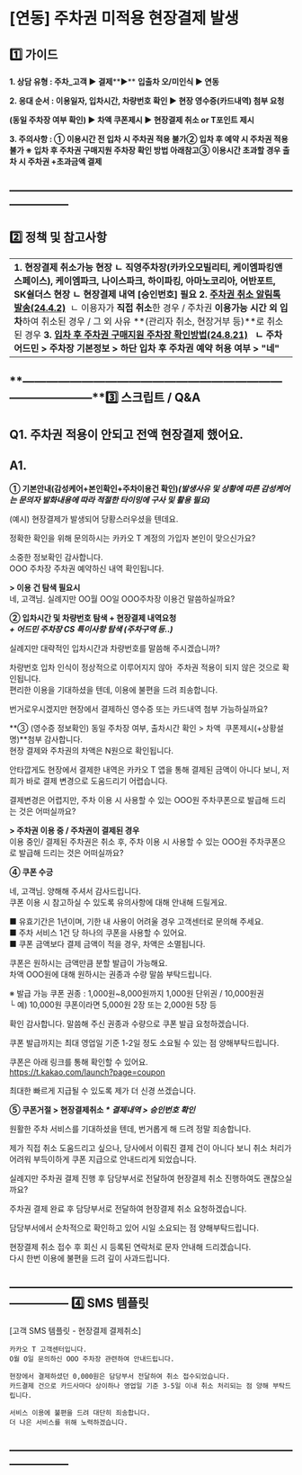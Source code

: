 # [연동] 주차권 미적용 현장결제 발생

**1️⃣ 가이드**
-----------

**1. 상담 유형 : 주차\_고객 ▶ 결제****▶** **입출차 오/미인식 ▶ 연동**

**2. 응대 순서 : 이용일자, 입차시간, 차량번호 확인 ▶ 현장 영수증(카드내역) 첨부 요청**

**(동일 주차장 여부 확인) ▶ 차액 쿠폰제시 ▶ 현장결제 취소 or T포인트 제시**

**3. 주의사항 : ① 이용시간 전 입차 시 주차권 적용 불가****② 입차 후 예약 시 주차권 적용 불가 ※ 입차 후 주차권 구매지원 주차장 확인 방법 아래참고****③ 이용시간 초과할 경우 출차 시 주차권 +초과금액 결제**

**―****―****―****―****―****―****―****―****―****―****―****―****―****―****―****―****―****―****―****―****―****―****―****―****―****―****―****―****―**
-------------------------------------------------------------------------------------------------------------------------------------------------

**2️⃣ 정책 및 참고사항**
-----------------

|  |
| --- |
| **1. 현장결제 취소가능 현장** **ㄴ 직영주차장(카카오모빌리티, 케이엠파킹앤스페이스), 케이엠파크, 나이스파크, 하이파킹, 아마노코리아, 어반포트, SK쉴더스 현장 ㄴ 현장결제 내역 [승인번호] 필요**  **2. [주차권 취소 알림톡 발송(24.4.2)](https://kakaomobilitysupport.zendesk.com/hc/ko/articles/33606308961561)**  ㄴ 이용자가 **직접 취소**한 경우 / 주차권 **이용가능 시간 외 입차**하여 취소된 경우 / 그 외 사유 **(관리자 취소, 현장거부 등)**로 취소된 경우  **3. [입차 후 주차권 구매지원 주차장 확인방법(24.8.21)](https://kakaomobilitysupport.zendesk.com/hc/ko/articles/38135713772569)   ㄴ 주차 어드민 > 주차장 기본정보 > 하단 입차 후 주차권 예약 허용 여부 > "네"** |

**―****―****―****―****―****―****―****―****―****―****―****―****―****―****―****―****―****―****―****―****―****―****―****―****―****―****―****―****―****3️⃣ 스크립트 / Q&A**
-------------------------------------------------------------------------------------------------------------------------------------------------------------------

**Q1. 주차권 적용이 안되고 전액 현장결제 했어요.**
--------------------------------

**A1.**
-------

**① 기본안내(감성케어+본인확인+주차이용건 확인)*****(발생사유 및 상황에 따른 감성케어는 문의자 발화내용에 따라 적절한 타이밍에 구사 및 활용 필요)***

(예시) 현장결제가 발생되어 당황스러우셨을 텐데요.

정확한 확인을 위해 문의하시는 카카오 T 계정의 가입자 본인이 맞으신가요?

소중한 정보확인 감사합니다.  
OOO 주차장 주차권 예약하신 내역 확인됩니다.

**> 이용 건 탐색 필요시**  
네, 고객님. 실례지만 OO월 OO일 OOO주차장 이용건 말씀하실까요?

**② 입차시간 및 차량번호 탐색 + 현장결제 내역요청  
*+ 어드민 주차장 CS 특이사항 탐색 (주차구역 등..)***

실례지만 대략적인 입차시간과 차량번호를 말씀해 주시겠습니까?

차량번호 입차 인식이 정상적으로 이루어지지 않아  주차권 적용이 되지 않은 것으로 확인됩니다.  
편리한 이용을 기대하셨을 텐데, 이용에 불편을 드려 죄송합니다.  
  
번거로우시겠지만 현장에서 결제하신 영수증 또는 카드내역 첨부 가능하실까요?

**③ (영수증 정보확인) 동일 주차장 여부, 출차시간 확인 > 차액  쿠폰제시(+상황설명)**첨부 감사합니다.  
현장 결제와 주차권의 차액은 N원으로 확인됩니다.  
  
안타깝게도 현장에서 결제한 내역은 카카오 T 앱을 통해 결제된 금액이 아니다 보니, 저희가 바로 결제 변경으로 도움드리기 어렵습니다.  
  
결제변경은 어렵지만, 주차 이용 시 사용할 수 있는 OOO원 주차쿠폰으로 발급해 드리는 것은 어떠실까요?  
  
**> 주차권 이용 중 / 주차권이 결제된 경우**  
이용 중인/ 결제된 주차권은 취소 후, 주차 이용 시 사용할 수 있는 OOO원 주차쿠폰으로 발급해 드리는 것은 어떠실까요?

**④ 쿠폰 수긍**

네, 고객님. 양해해 주셔서 감사드립니다.   
쿠폰 이용 시 참고하실 수 있도록 유의사항에 대해 안내해 드릴게요.

■ 유효기간은 1년이며, 기한 내 사용이 어려울 경우 고객센터로 문의해 주세요.  
■ 주차 서비스 1건 당 하나의 쿠폰을 사용할 수 있어요.  
■ 쿠폰 금액보다 결제 금액이 적을 경우, 차액은 소멸됩니다.

쿠폰은 원하시는 금액만큼 분할 발급이 가능해요.  
차액 OOO원에 대해 원하시는 권종과 수량 말씀 부탁드립니다.  
  
※ 발급 가능 쿠폰 권종 : 1,000원~8,000원까지 1,000원 단위권 / 10,000원권  
└ 예) 10,000원 쿠폰이라면 5,000원 2장 또는 2,000원 5장 등  
  
확인 감사합니다. 말씀해 주신 권종과 수량으로 쿠폰 발급 요청하겠습니다.  
  
쿠폰 발급까지는 최대 영업일 기준 1-2일 정도 소요될 수 있는 점 양해부탁드립니다.  
  
쿠폰은 아래 링크를 통해 확인할 수 있어요.  
<https://t.kakao.com/launch?page=coupon>  
  
최대한 빠르게 지급될 수 있도록 제가 더 신경 쓰겠습니다.

**⑤ 쿠폰거절 > 현장결제취소 *\* 결제내역 > 승인번호 확인***

원활한 주차 서비스를 기대하셨을 텐데, 번거롭게 해 드려 정말 죄송합니다.

제가 직접 취소 도움드리고 싶으나, 당사에서 이뤄진 결제 건이 아니다 보니 취소 처리가 어려워 부득이하게 쿠폰 지급으로 안내드리게 되었습니다.  
  
실례지만 주차권 결제 진행 후 담당부서로 전달하여 현장결제 취소 진행하여도 괜찮으실까요?  
  
주차권 결제 완료 후 담당부서로 전달하여 현장결제 취소 요청하겠습니다.

담당부서에서 순차적으로 확인하고 있어 시일 소요되는 점 양해부탁드립니다.  
  
현장결제 취소 접수 후 회신 시 등록된 연락처로 문자 안내해 드리겠습니다.  
다시 한번 이용에 불편을 드려 깊이 사과드립니다.

**―****―****―****―****―****―****―****―****―****―****―****―****―****―****―****―****―****―****―****―****―****―****―****―****―****―****―****―****―** **4️⃣** **SMS 템플릿**
---------------------------------------------------------------------------------------------------------------------------------------------------------------------

[고객 SMS 템플릿 - 현장결제 결제취소]

```
카카오 T 고객센터입니다.  
O월 O일 문의하신 OOO 주차장 관련하여 안내드립니다.  
  
현장에서 결제하셨던 0,000원은 담당부서 전달하여 취소 접수되었습니다.  
카드결제 건으로 카드사마다 상이하나 영업일 기준 3-5일 이내 취소 처리되는 점 양해 부탁드립니다.  
  
서비스 이용에 불편을 드려 대단히 죄송합니다.  
더 나은 서비스를 위해 노력하겠습니다.   

```

**―****―****―****―****―****―****―****―****―****―****―****―****―****―****―****―****―****―****―****―****―****―****―****―****―****―****―****―****―**
-------------------------------------------------------------------------------------------------------------------------------------------------